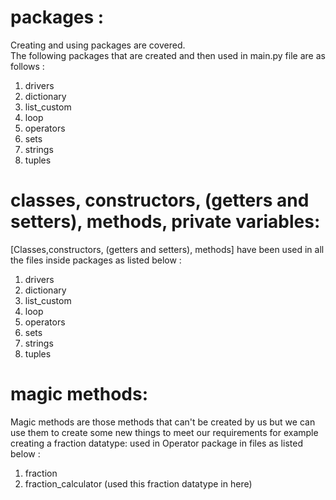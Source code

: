 # packages : 
Creating and using packages are covered.  
The following packages that are created and then used in main.py file are as follows : 
1. drivers
2. dictionary
3. list_custom
4. loop
5. operators
6. sets
7. strings
8. tuples   

# classes, constructors, (getters and setters), methods, private variables:
[Classes,constructors, (getters and setters), methods] have been used in all the files inside packages as listed below : 
1. drivers
2. dictionary
3. list_custom
4. loop
5. operators
6. sets
7. strings
8. tuples  

# magic methods:
Magic methods are those methods that can't be created by us but we can use them to create some new things to meet our requirements for example creating a fraction datatype:
used in Operator package in files as listed below : 
1. fraction  
2. fraction_calculator (used this fraction datatype in here)
 